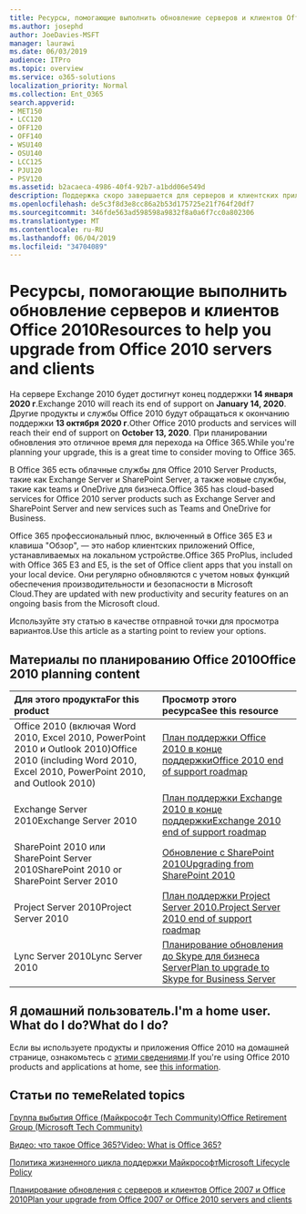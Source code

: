 ```yaml
---
title: Ресурсы, помогающие выполнить обновление серверов и клиентов Office 2010
ms.author: josephd
author: JoeDavies-MSFT
manager: laurawi
ms.date: 06/03/2019
audience: ITPro
ms.topic: overview
ms.service: o365-solutions
localization_priority: Normal
ms.collection: Ent_O365
search.appverid:
- MET150
- LCC120
- OFF120
- OFF140
- WSU140
- OSU140
- LCC125
- PJU120
- PSV120
ms.assetid: b2acaeca-4986-40f4-92b7-a1bdd06e549d
description: Поддержка скоро завершается для серверов и клиентских приложений Office 2010, а настраиваемые соглашения о поддержке недоступны. Используйте эту статью, чтобы начать планирование обновления сейчас.
ms.openlocfilehash: de5c3f8d3e8cc86a2b53d175725e21f764f20df7
ms.sourcegitcommit: 346fde563ad598598a9832f8a0a6f7cc0a802306
ms.translationtype: MT
ms.contentlocale: ru-RU
ms.lasthandoff: 06/04/2019
ms.locfileid: "34704089"
---
```

# <a name="resources-to-help-you-upgrade-from-office-2010-servers-and-clients"></a><span data-ttu-id="e819c-104">Ресурсы, помогающие выполнить обновление серверов и клиентов Office 2010</span><span class="sxs-lookup"><span data-stu-id="e819c-104">Resources to help you upgrade from Office 2010 servers and clients</span></span>

<span data-ttu-id="e819c-105">На сервере Exchange 2010 будет достигнут конец поддержки **14 января 2020 г**.</span><span class="sxs-lookup"><span data-stu-id="e819c-105">Exchange 2010 will reach its end of support on **January 14, 2020**.</span></span> <span data-ttu-id="e819c-106">Другие продукты и службы Office 2010 будут обращаться к окончанию поддержки **13 октября 2020 г**.</span><span class="sxs-lookup"><span data-stu-id="e819c-106">Other Office 2010 products and services will reach their end of support on **October 13, 2020**.</span></span> <span data-ttu-id="e819c-107">При планировании обновления это отличное время для перехода на Office 365.</span><span class="sxs-lookup"><span data-stu-id="e819c-107">While you're planning your upgrade, this is a great time to consider moving to Office 365.</span></span> 

<span data-ttu-id="e819c-108">В Office 365 есть облачные службы для Office 2010 Server Products, такие как Exchange Server и SharePoint Server, а также новые службы, такие как teams и OneDrive для бизнеса.</span><span class="sxs-lookup"><span data-stu-id="e819c-108">Office 365 has cloud-based services for Office 2010 server products such as Exchange Server and SharePoint Server and new services such as Teams and OneDrive for Business.</span></span> 

<span data-ttu-id="e819c-109">Office 365 профессиональный плюс, включенный в Office 365 E3 и клавиша "Обзор", — это набор клиентских приложений Office, устанавливаемых на локальном устройстве.</span><span class="sxs-lookup"><span data-stu-id="e819c-109">Office 365 ProPlus, included with Office 365 E3 and E5, is the set of Office client apps that you install on your local device.</span></span> <span data-ttu-id="e819c-110">Они регулярно обновляются с учетом новых функций обеспечения производительности и безопасности в Microsoft Cloud.</span><span class="sxs-lookup"><span data-stu-id="e819c-110">They are updated with new productivity and security features on an ongoing basis from the Microsoft cloud.</span></span>

<span data-ttu-id="e819c-111">Используйте эту статью в качестве отправной точки для просмотра вариантов.</span><span class="sxs-lookup"><span data-stu-id="e819c-111">Use this article as a starting point to review your options.</span></span>
      
## <a name="office-2010-planning-content"></a><span data-ttu-id="e819c-112">Материалы по планированию Office 2010</span><span class="sxs-lookup"><span data-stu-id="e819c-112">Office 2010 planning content</span></span>
  
|<span data-ttu-id="e819c-113">**Для этого продукта**</span><span class="sxs-lookup"><span data-stu-id="e819c-113">**For this product**</span></span>|<span data-ttu-id="e819c-114">**Просмотр этого ресурса**</span><span class="sxs-lookup"><span data-stu-id="e819c-114">**See this resource**</span></span>|
|:-----|:-----|
|<span data-ttu-id="e819c-115">Office 2010 (включая Word 2010, Excel 2010, PowerPoint 2010 и Outlook 2010)</span><span class="sxs-lookup"><span data-stu-id="e819c-115">Office 2010 (including Word 2010, Excel 2010, PowerPoint 2010, and Outlook 2010)</span></span>  <br/> |[<span data-ttu-id="e819c-116">План поддержки Office 2010 в конце поддержки</span><span class="sxs-lookup"><span data-stu-id="e819c-116">Office 2010 end of support roadmap</span></span>](https://docs.microsoft.com/DeployOffice/office-2010-end-support-roadmap) <br/> |
|<span data-ttu-id="e819c-117">Exchange Server 2010</span><span class="sxs-lookup"><span data-stu-id="e819c-117">Exchange Server 2010</span></span>  <br/> |[<span data-ttu-id="e819c-118">План поддержки Exchange 2010 в конце поддержки</span><span class="sxs-lookup"><span data-stu-id="e819c-118">Exchange 2010 end of support roadmap</span></span>](exchange-2010-end-of-support.md) <br/> |
|<span data-ttu-id="e819c-119">SharePoint 2010 или SharePoint Server 2010</span><span class="sxs-lookup"><span data-stu-id="e819c-119">SharePoint 2010 or SharePoint Server 2010</span></span>  <br/> |[<span data-ttu-id="e819c-120">Обновление с SharePoint 2010</span><span class="sxs-lookup"><span data-stu-id="e819c-120">Upgrading from SharePoint 2010</span></span>](upgrade-from-sharepoint-2010.md) <br/> |
|<span data-ttu-id="e819c-121">Project Server 2010</span><span class="sxs-lookup"><span data-stu-id="e819c-121">Project Server 2010</span></span> <br/> | [<span data-ttu-id="e819c-122">План поддержки Project Server 2010.</span><span class="sxs-lookup"><span data-stu-id="e819c-122">Project Server 2010 end of support roadmap</span></span>](project-server-2010-end-of-support.md) <br/> |
|<span data-ttu-id="e819c-123">Lync Server 2010</span><span class="sxs-lookup"><span data-stu-id="e819c-123">Lync Server 2010</span></span> <br/> | [<span data-ttu-id="e819c-124">Планирование обновления до Skype для бизнеса Server</span><span class="sxs-lookup"><span data-stu-id="e819c-124">Plan to upgrade to Skype for Business Server</span></span>](https://docs.microsoft.com/skypeforbusiness/plan-your-deployment/upgrade) <br/> |
    
## <a name="im-a-home-user-what-do-i-do"></a><span data-ttu-id="e819c-125">Я домашний пользователь.</span><span class="sxs-lookup"><span data-stu-id="e819c-125">I'm a home user.</span></span> <span data-ttu-id="e819c-126">What do I do?</span><span class="sxs-lookup"><span data-stu-id="e819c-126">What do I do?</span></span>

<span data-ttu-id="e819c-127">Если вы используете продукты и приложения Office 2010 на домашней странице, ознакомьтесь с [этими сведениями](plan-upgrade-previous-versions-office.md#im-a-home-user-what-do-i-do).</span><span class="sxs-lookup"><span data-stu-id="e819c-127">If you're using Office 2010 products and applications at home, see [this information](plan-upgrade-previous-versions-office.md#im-a-home-user-what-do-i-do).</span></span>

## <a name="related-topics"></a><span data-ttu-id="e819c-128">Статьи по теме</span><span class="sxs-lookup"><span data-stu-id="e819c-128">Related topics</span></span>

[<span data-ttu-id="e819c-129">Группа выбытия Office (Майкрософт Tech Community)</span><span class="sxs-lookup"><span data-stu-id="e819c-129">Office Retirement Group (Microsoft Tech Community)</span></span>](https://go.microsoft.com/fwlink/?linkid=842065)
  
[<span data-ttu-id="e819c-130">Видео: что такое Office 365?</span><span class="sxs-lookup"><span data-stu-id="e819c-130">Video: What is Office 365?</span></span>](https://support.office.com/article/847caf12-2589-452c-8aca-1c009797678b.aspx)
  
[<span data-ttu-id="e819c-131">Политика жизненного цикла поддержки Майкрософт</span><span class="sxs-lookup"><span data-stu-id="e819c-131">Microsoft Lifecycle Policy</span></span>](https://go.microsoft.com/fwlink/?linkid=865200)

[<span data-ttu-id="e819c-132">Планирование обновления с серверов и клиентов Office 2007 и Office 2010</span><span class="sxs-lookup"><span data-stu-id="e819c-132">Plan your upgrade from Office 2007 or Office 2010 servers and clients</span></span>](plan-upgrade-previous-versions-office.md)

